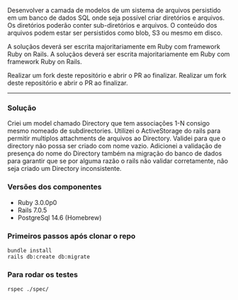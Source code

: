 Desenvolver a camada de modelos de um sistema de arquivos persistido em um banco de dados SQL onde seja possível criar diretórios e arquivos. Os diretórios poderão conter sub-diretórios e arquivos. O conteúdo dos arquivos podem estar ser persistidos como blob, S3 ou mesmo em disco.


A soluçãos deverá ser escrita majoritariamente em Ruby com framework Ruby on Rails.	A soluçãos deverá ser escrita majoritariamente em Ruby com framework Ruby on Rails.


Realizar um fork deste repositório e abrir o PR ao finalizar.	Realizar um fork deste repositório e abrir o PR ao finalizar.

<hr>

### Solução

Criei um model chamado Directory que tem associações 1-N consigo mesmo nomeado de subdirectories.
Utilizei o ActiveStorage do rails para permitir multiplos attachments de arquivos ao Directory.
Validei para que o directory não possa ser criado com nome vazio.
Adicionei a validação de presença do nome do Directory também na migração do banco de dados para garantir que se por alguma razão o rails não validar corretamente, não seja criado um Directory inconsistente.

### Versões dos componentes

* Ruby 3.0.0p0
* Rails 7.0.5
* PostgreSql 14.6 (Homebrew)


### Primeiros passos após clonar o repo
```
bundle install
rails db:create db:migrate
```

### Para rodar os testes
```
rspec ./spec/
```
